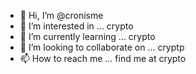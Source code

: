 - 👋 Hi, I’m @cronisme
- 👀 I’m interested in ... crypto 
- 🌱 I’m currently learning ... crypto
- 💞️ I’m looking to collaborate on ... cryptp
- 📫 How to reach me ... find me at crypto

<!---
cronisme/cronisme is a ✨ special ✨ repository because its `README.md` (this file) appears on your GitHub profile.
You can click the Preview link to take a look at your changes.
--->
